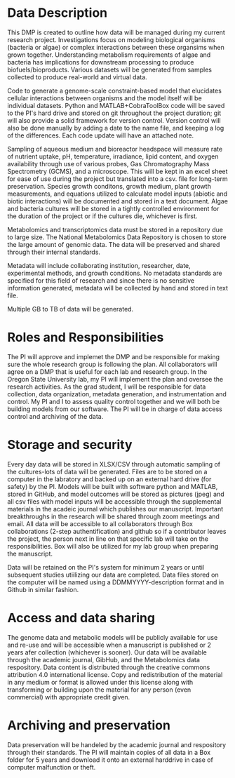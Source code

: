 # Data Description
  This DMP is created to outline how data will be managed during my current research project. Investigations focus on modeling biological organisms (bacteria or algae) or complex interactions between these organsims when grown together. Understanding metabolism requirements of algae and bacteria has implications for downstream processing to produce biofuels/bioproducts. Various datasets will be generated from samples collected to produce real-world and virtual data. 
 
 Code to generate a genome-scale constraint-based model that elucidates cellular interactions between organisms and the model itself will be individual datasets. Python and MATLAB+CobraToolBox code will be saved to the PI's hard drive and stored on git throughout the project duration; git will also provide a solid framework for version control. Version control will also be done manually by adding a date to the name file, and keeping a log of the differences. Each code update will have an attached note.
 
 Sampling of aqueous medium and bioreactor headspace will measure rate of nutrient uptake, pH, temperature, irradiance, lipid content, and oxygen availability through use of various probes, Gas Chromatography Mass Spectrometry (GCMS), and a microscope. This will be kept in an excel sheet for ease of use during the project but translated into a csv. file for long-term preservation. Species growth conditons, growth medium, plant growth measurements, and equations utilized to calculate model inputs (abiotic and biotic interactions) will be documented and stored in a text document. Algae and bacteria cultures will be stored in a tightly controlled environment for the duration of the project or if the cultures die, whichever is first. 
 
 Metabolomics and transcriptomics data must be stored in a repository due to large size. The National Metabolomics Data Repository is chosen to store the large amount of genomic data. The data will be preserved and shared through their internal standards. 
 
 Metadata will include collaborating institution, researcher, date, experimental methods, and growth conditions. No metadata standards are specified for this field of research and since there is no sensitive information generated, metadata will be collected by hand and stored in text file.

Multiple GB to TB of data will be generated. 
  # Roles and Responsibilities
  
 The PI will approve and implemet the DMP and be responsible for making sure the whole research group is following the plan. All collaborators will agree on a DMP that is useful for each lab and research group. In the Oregon State University lab, my PI will implement the plan and oversee the research activities. As the grad student, I will be responsible for data collection, data organization, metadata generation, and instrumentation and control. My PI and I to assess quality control together and we will both be building models from our software. The PI will be in charge of data access control and archiving of the data. 
 
# Storage and security
  Every day data will be stored in XLSX/CSV through automatic sampling of the cultures-lots of data will be generated. Files are to be stored on a computer in the labratory and backed up on an external hard drive (for safety) by the PI. Models will be built with software python and MATLAB, stored in GitHub, and model outcomes will be stored as pictures (jpeg) and all csv files with model inputs will be accessible through the supplemental materials in the acadeic journal which publishes our manuscript. Important breakthroughs in the research will be shared through zoom meetings and email. All data will be accessible to all collaborators through Box collaborations (2-step authentification) and github so if a contributor leaves the project, the person next in line on that specific lab will take on the responsibilities. Box will also be utilized for my lab group when preparing the manuscript.  
  
  Data will be retained on the PI's system for minimum 2 years or until subsequent studies utiilizing our data are completed. Data files stored on the computer will be named using a DDMMYYYY-description format and in Github in similar fashion. 
# Access and data sharing
  The genome data and metabolic models will be publicly available for use and re-use and will be accessible when a manuscript is published or 2 years afer collection (whichever is sooner). Our data will be available through the academic journal, GibHub, and the Metabolomics data respository. Data content is distributed through the creative commons attribution 4.0 international license. Copy and redistribution of the material in any medium or format is allowed under this license along with transforming or building upon the material for any person (even commercial) with appropriate credit given. 

# Archiving and preservation
Data preservation will be handeled by the academic journal and respository through their standards. The PI will maintain copies of all data in a Box folder for 5 years and download it onto an external harddrive in case of computer malfunction or theft. 

